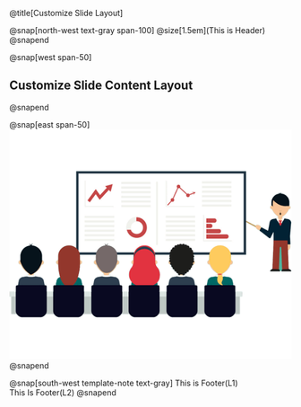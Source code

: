 @title[Customize Slide Layout]

@snap[north-west text-gray span-100]
@size[1.5em](This is Header)
@snapend

@snap[west span-50]
## Customize Slide Content Layout
@snapend

@snap[east span-50]
![](assets/img/presentation.png)
@snapend

@snap[south-west template-note text-gray]
This is Footer(L1)<br/>
This Is Footer(L2)
@snapend
